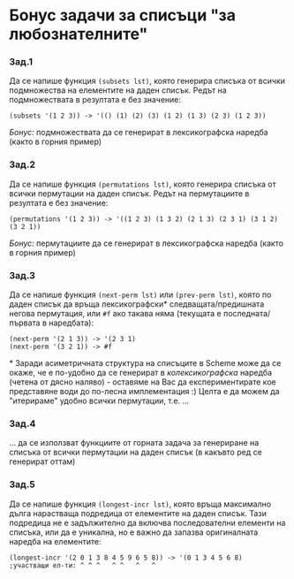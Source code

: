 # Бонус задачи за списъци "за любознателните"

### Зад.1
Да се напише функция `(subsets lst)`, която генерира списъка от всички подмножества на елементите на даден списък. Редът на подмножествата в резултата е без значение:
```
(subsets '(1 2 3)) -> '(() (1) (2) (3) (1 2) (1 3) (2 3) (1 2 3))
```
_Бонус:_ подмножествата да се генерират в лексикографска наредба (както в горния пример)

### Зад.2
Да се напише функция `(permutations lst)`, която генерира списъка от всички пермутации на даден списък. Редът на пермутациите в резултата е без значение:
```
(permutations '(1 2 3)) -> '((1 2 3) (1 3 2) (2 1 3) (2 3 1) (3 1 2) (3 2 1))
```
_Бонус:_ пермутациите да се генерират в лексикографска наредба (както в горния пример)

### Зад.3
Да се напише функция `(next-perm lst)` или `(prev-perm lst)`, която по даден списък да връща лексикографски* следващата/предишната негова пермутация, или `#f` ако такава няма (текущата е последната/първата в наредбата):
```
(next-perm '(2 1 3)) -> '(2 3 1)
(next-perm '(3 2 1)) -> #f
```
\* Заради асиметричната структура на списъците в Scheme може да се окаже, че е по-удобно да се генерират в *колексикографска* наредба (четена от дясно наляво) - оставяме на Вас да експериментирате кое представяне води до по-лесна имплементация :) Целта е да можем да "итерираме" удобно всички пермутации, т.е. ...

### Зад.4
... да се използват функциите от горната задача за генериране на списъка от всички пермутации на даден списък (в какъвто ред се генерират оттам)

### Зад.5
Да се напише функция `(longest-incr lst)`, която връща максимално дълга нарастваща подредица от елементите на даден списък. Тази подредица не е задължително да включва последователни елементи на списъка, или да е уникална, но е важно да запазва оригиналната наредба на елементите:
```
(longest-incr '(2 0 1 3 8 4 5 9 6 5 8)) -> '(0 1 3 4 5 6 8)
;участващи ел-ти: ^ ^ ^   ^ ^   ^   ^
```
